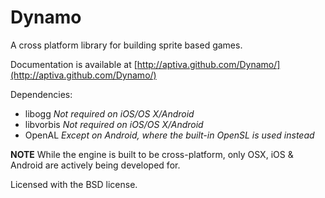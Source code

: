 # Dynamo
A cross platform library for building sprite based games.

Documentation is available at [http://aptiva.github.com/Dynamo/](http://aptiva.github.com/Dynamo/)


Dependencies:

 * libogg *Not required on iOS/OS X/Android*
 * libvorbis *Not required on iOS/OS X/Android*
 * OpenAL *Except on Android, where the built-in OpenSL is used instead*

**NOTE** While the engine is built to be cross-platform, only OSX, iOS & Android are actively being developed for.

Licensed with the BSD license.
